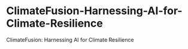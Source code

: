 # ClimateFusion-Harnessing-AI-for-Climate-Resilience
ClimateFusion: Harnessing AI for Climate Resilience
